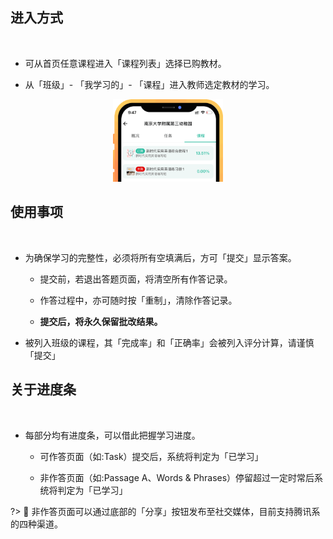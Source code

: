 
## 进入方式
</br>

- 可从首页任意课程进入「课程列表」选择已购教材。

- 从「班级」- 「我学习的」- 「课程」进入教师选定教材的学习。
<p align="center">
<img src="_pic/03.png" width="35%" alt="池馆Ver.2.3.1">
</p>

## 使用事项
</br>

- 为确保学习的完整性，必须将所有空填满后，方可「提交」显示答案。

    - 提交前，若退出答题页面，将清空所有作答记录。

    - 作答过程中，亦可随时按「重制」，清除作答记录。
    
    -  **提交后，将永久保留批改结果。**
	
- 被列入班级的课程，其「完成率」和「正确率」会被列入评分计算，请谨慎「提交」


## 关于进度条
</br>

- 每部分均有进度条，可以借此把握学习进度。
    
    - 可作答页面（如:Task）提交后，系统将判定为「已学习」
    
    - 非作答页面（如:Passage A、Words & Phrases）停留超过一定时常后系统将判定为「已学习」

?> 🔗 非作答页面可以通过底部的「分享」按钮发布至社交媒体，目前支持腾讯系的四种渠道。